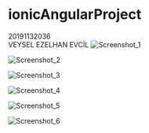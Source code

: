 # ionicAngularProject
20191132036   
VEYSEL EZELHAN EVCİL
![Screenshot_1](https://user-images.githubusercontent.com/116383922/205494304-572f2f50-5ae7-4356-9b6c-5e2839f2598a.png)

![Screenshot_2](https://user-images.githubusercontent.com/116383922/205494306-5893ff87-97dc-4bbd-a2e1-12325a3e6439.png)

![Screenshot_3](https://user-images.githubusercontent.com/116383922/205494307-b131cd8e-d535-441a-92fe-96075012d261.png)

![Screenshot_4](https://user-images.githubusercontent.com/116383922/205494308-410adc67-58e9-403d-8d5b-f6ccccf29aae.png)

![Screenshot_5](https://user-images.githubusercontent.com/116383922/205494309-12c7c9bc-7710-4bf2-89d4-b6906202aea8.png)

![Screenshot_6](https://user-images.githubusercontent.com/116383922/205494310-5ed61e0f-9e8f-4028-80d3-b90368374c19.png)
